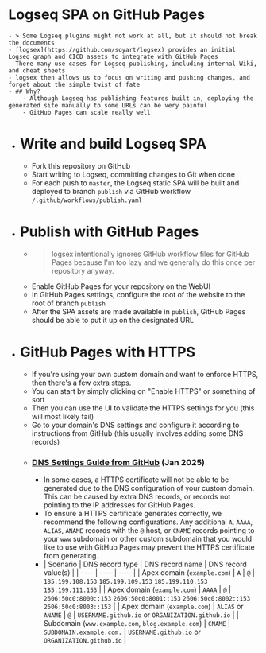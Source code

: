 # Logseq SPA on GitHub Pages
	- > Some Logseq plugins might not work at all, but it should not break the documents
	- [logsex](https://github.com/soyart/logsex) provides an initial Logseq graph and CICD assets to integrate with GitHub Pages
	- There many use cases for Logseq publishing, including internal Wiki, and cheat sheets
	- logsex then allows us to focus on writing and pushing changes, and forget about the simple twist of fate
	- ## Why?
		- Although Logseq has publishing features built in, deploying the generated site manually to some URLs can be very painful
		- GitHub Pages can scale really well
- # Write and build Logseq SPA
	- Fork this repository on GitHub
	- Start writing to Logseq, committing changes to Git when done
	- For each push to `master`, the Logseq static SPA will be built and deployed to branch `publish` via GitHub workflow `/.github/workflows/publish.yaml`
- # Publish with GitHub Pages
	- > logsex intentionally ignores GitHub workflow files for GitHub Pages because I'm too lazy and we generally do this once per repository anyway.
	- Enable GitHub Pages for your repository on the WebUI
	- In GitHub Pages settings, configure the root of the website to the root of branch `publish`
	- After the SPA assets are made available in `publish`, GitHub Pages should be able to put it up on the designated URL
- # GitHub Pages with HTTPS
	- If you're using your own custom domain and want to enforce HTTPS, then there's a few extra steps.
	- You can start by simply clicking on "Enable HTTPS" or something of sort
	- Then you can use the UI to validate the HTTPS settings for you (this will most likely fail)
	- Go to your domain's DNS settings and configure it according to instructions from GitHub (this usually involves adding some DNS records)
	- ### [DNS Settings Guide from GitHub](https://docs.github.com/en/pages/getting-started-with-github-pages/securing-your-github-pages-site-with-https#verifying-the-dns-configuration) (Jan 2025)
		- In some cases, a HTTPS certificate will not be able to be generated  due to the DNS configuration of your custom domain. This can be caused  by extra DNS records, or records not pointing to the IP addresses for  GitHub Pages.
		- To ensure a HTTPS certificate generates correctly, we recommend the following configurations. Any additional `A`, `AAAA`, `ALIAS`, `ANAME` records with the `@` host, or `CNAME` records pointing to your `www` subdomain or other custom subdomain that you would like to use with  GitHub Pages may prevent the HTTPS certificate from generating.
		- | Scenario | DNS record type | DNS record name | DNS record value(s) |
		  | ---- | ---- | ---- |
		  | Apex domain (`example.com`) | `A` | `@` | `185.199.108.153` `185.199.109.153` `185.199.110.153` `185.199.111.153` |
		  | Apex domain (`example.com`) | `AAAA` | `@` | `2606:50c0:8000::153` `2606:50c0:8001::153` `2606:50c0:8002::153` `2606:50c0:8003::153` |
		  | Apex domain (`example.com`) | `ALIAS` or `ANAME` | `@` | `USERNAME.github.io` or `ORGANIZATION.github.io` |
		  | Subdomain (`ww​w.example.com`, `blog.example.com`) | `CNAME` | `SUBDOMAIN.example.com.` | `USERNAME.github.io` or `ORGANIZATION.github.io` |